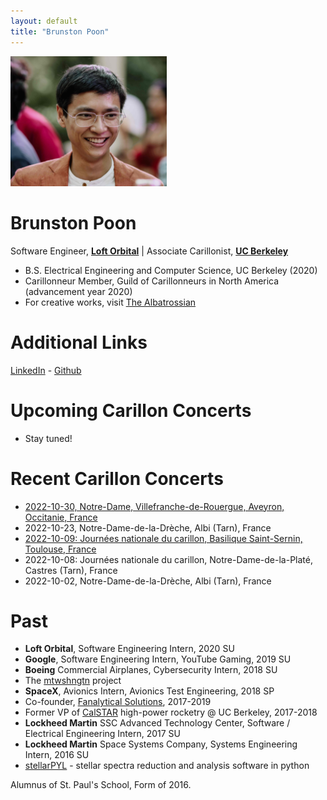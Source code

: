 ```yaml
---
layout: default
title: "Brunston Poon"
---
```


<img src="assets/brunston.jpeg" alt="Brunston" style="width: 250px;"/>

Brunston Poon
=============

Software Engineer, **[Loft Orbital](https://www.loftorbital.com/)** \| Associate Carillonist, **[UC Berkeley](https://music.berkeley.edu/sather-tower-carillon/)**

* B.S. Electrical Engineering and Computer Science, UC Berkeley (2020)
* Carillonneur Member, Guild of Carillonneurs in North America (advancement year 2020)
* For creative works, visit [The Albatrossian](http://albatrossian.xyz)

Additional Links
================

[LinkedIn](https://linkedin.com/in/brunston) - [Github](https://github.com/brunston)

Upcoming Carillon Concerts
==========================

* Stay tuned!

Recent Carillon Concerts
========================

* [2022-10-30, Notre-Dame, Villefranche-de-Rouergue, Aveyron, Occitanie, France](https://villefranche-de-rouergue.fr/agenda/concert-de-carillon-3/)
* 2022-10-23, Notre-Dame-de-la-Drèche, Albi (Tarn), France
* [2022-10-09: Journées nationale du carillon, Basilique Saint-Sernin, Toulouse, France](https://actu.fr/occitanie/toulouse_31555/toulouse-voici-pourquoi-les-cloches-de-saint-sernin-vont-sonner-trois-quarts-d-heure-dimanche_54358170.html)
* 2022-10-08: Journées nationale du carillon, Notre-Dame-de-la-Platé, Castres (Tarn), France
* 2022-10-02, Notre-Dame-de-la-Drèche, Albi (Tarn), France

Past
====

* **Loft Orbital**, Software Engineering Intern, 2020 SU
* **Google**, Software Engineering Intern, YouTube Gaming, 2019 SU
* **Boeing** Commercial Airplanes, Cybersecurity Intern, 2018 SU
* The [mtwshngtn](https://mtwshngtn.github.io/) project
* **SpaceX**, Avionics Intern, Avionics Test Engineering, 2018 SP
* Co-founder, [Fanalytical Solutions](http://fanalyticalsolutions.com), 2017-2019
* Former VP of [CalSTAR](https://stars.berkeley.edu) high-power rocketry @ UC Berkeley, 2017-2018
* **Lockheed Martin** SSC Advanced Technology Center, Software / Electrical Engineering Intern, 2017 SU
* **Lockheed Martin** Space Systems Company, Systems Engineering Intern, 2016 SU
* [stellarPYL](http://brunston.net/stellarpyl) - stellar spectra reduction and analysis software in python

Alumnus of St. Paul's School, Form of 2016.
